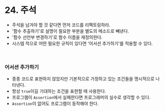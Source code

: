 # 24. 주석
- 주석을 남겨야 할 것 같다면 먼저 코드를 리팩토링하라.
- '함수 추출하기'로 설명이 필요한 부분을 별도의 메소드로 빼낸다.
- '함수 선언부 변경하기'로 함수 이름을 재정의한다.
- 시스템 적으로 어떤 필요한 규칙이 있다면 '어서션 추가하기'를 적용할 수 있다.

</br>

### 어서션 추가하기
- 종종 코드로 표현하지 않았지만 기본적으로 가정하고 있는 조건들을 명시적으로 나타낸다.
- 항상 `true`이길 기대하는 조건을 표현할 때 사용한다.
- 프로그램이 `Assertion`에서 실패한다면 프로그래머의 실수로 생각할 수 있다.
- `Assertion`이 없어도 프로그램이 동작해야 한다.
